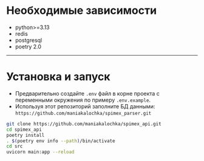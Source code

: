 # Необходимые зависимости

- python>=3.13
- redis
- postgresql
- poetry 2.0

---

# Установка и запуск

- Предварительно создайте `.env` файл в корне проекта с переменными окружения по примеру `.env.example`.
- Используя этот репозиторий заполните БД данными:
  `https://github.com/maniakalochka/spimex_parser.git`

```bash
git clone https://github.com/maniakalochka/spimex_api.git
cd spimex_api
poetry install
. $(poetry env info --path)/bin/activate
cd src
uvicorn main:app --reload
```
